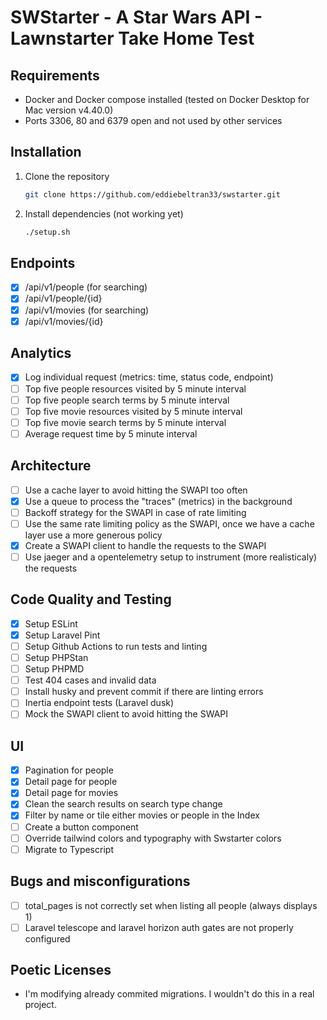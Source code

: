 # SWStarter - A Star Wars API - Lawnstarter Take Home Test

## Requirements

- Docker and Docker compose installed (tested on Docker Desktop for Mac version v4.40.0)
- Ports 3306, 80 and 6379 open and not used by other services

## Installation

1. Clone the repository
    ```bash
    git clone https://github.com/eddiebeltran33/swstarter.git
    ```
2. Install dependencies (not working yet)
    ```bash
    ./setup.sh
    ```

## Endpoints

- [x] /api/v1/people (for searching)
- [x] /api/v1/people/{id}
- [x] /api/v1/movies (for searching)
- [x] /api/v1/movies/{id}

## Analytics

- [x] Log individual request (metrics: time, status code, endpoint)
- [ ] Top five people resources visited by 5 minute interval
- [ ] Top five people search terms by 5 minute interval
- [ ] Top five movie resources visited by 5 minute interval
- [ ] Top five movie search terms by 5 minute interval
- [ ] Average request time by 5 minute interval

## Architecture

- [ ] Use a cache layer to avoid hitting the SWAPI too often
- [x] Use a queue to process the "traces" (metrics) in the background
- [ ] Backoff strategy for the SWAPI in case of rate limiting
- [ ] Use the same rate limiting policy as the SWAPI, once we have a cache layer use a more generous policy
- [x] Create a SWAPI client to handle the requests to the SWAPI
- [ ] Use jaeger and a opentelemetry setup to instrument (more realisticaly) the requests

## Code Quality and Testing

- [x] Setup ESLint
- [x] Setup Laravel Pint
- [ ] Setup Github Actions to run tests and linting
- [ ] Setup PHPStan
- [ ] Setup PHPMD
- [ ] Test 404 cases and invalid data
- [ ] Install husky and prevent commit if there are linting errors
- [ ] Inertia endpoint tests (Laravel dusk)
- [ ] Mock the SWAPI client to avoid hitting the SWAPI

## UI

- [x] Pagination for people
- [x] Detail page for people
- [x] Detail page for movies
- [x] Clean the search results on search type change
- [x] Filter by name or tile either movies or people in the Index
- [ ] Create a button component
- [ ] Override tailwind colors and typography with Swstarter colors
- [ ] Migrate to Typescript

## Bugs and misconfigurations

- [ ] total_pages is not correctly set when listing all people (always displays 1)
- [ ] Laravel telescope and laravel horizon auth gates are not properly configured

## Poetic Licenses

- I'm modifying already commited migrations. I wouldn't do this in a real project.
